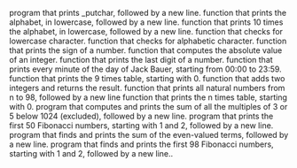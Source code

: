 program that prints _putchar, followed by a new line.
 function that prints the alphabet, in lowercase, followed by a new line.
function that prints 10 times the alphabet, in lowercase, followed by a new line.
function that checks for lowercase character.
function that checks for alphabetic character.
 function that prints the sign of a number.
 function that computes the absolute value of an integer.
 function that prints the last digit of a number.
 function that prints every minute of the day of Jack Bauer, starting from 00:00 to 23:59.
function that prints the 9 times table, starting with 0.
 function that adds two integers and returns the result.
function that prints all natural numbers from n to 98, followed by a new line
function that prints the n times table, starting with 0.
program that computes and prints the sum of all the multiples of 3 or 5 below 1024 (excluded), followed by a new line.
program that prints the first 50 Fibonacci numbers, starting with 1 and 2, followed by a new line.
program that finds and prints the sum of the even-valued terms, followed by a new line.
program that finds and prints the first 98 Fibonacci numbers, starting with 1 and 2, followed by a new line..
